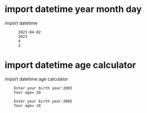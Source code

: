 # import datetime year month day
import datetime

          2023-04-02
          2023
          4
          2
# import datetime age calculator
import datetime age calculator

        Enter your birth year:2003
        Your age= 20
        
        Enter your birth year:2005
        Your age= 18
